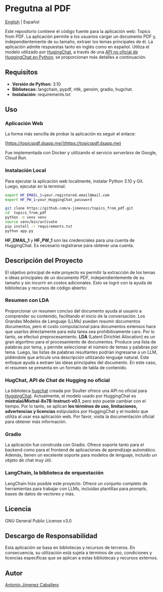 # Pregutna al PDF

[English](README.md) | Español

Este repositorio contiene el código fuente para la aplicación web: Topics from PDF. La aplicación permite a los usuarios cargar un documento PDF y, independientemente de su tamaño, extraer los temas principales de él. La aplicación admite respuestas tanto en inglés como en español. Utiliza el modelo utilizado por [HugingChat](https://huggingface.co/chat/), a través de una [API no oficial de HuggingChat en Python](https://github.com/Soulter/hugging-chat-api); se proporcionan más detalles a continuación.

## Requisitos

* **Versión de Python:** 3.10
* **Bibliotecas:** langchain, pypdf, nltk, gensim, gradio, hugchat.
* **Instalación:** requirements.txt

## Uso

### Aplicación Web
La forma más sencilla de probar la aplicación es seguir el enlace:

[https://topicspdf.dsapp.me/](https://topicspdf.dsapp.me)

Fue implementada con Docker y utilizando el servicio *serverless* de Google, *Cloud Run*.

### Instalación Local
Para ejecutar la aplicación web localmente, instalar Python 3.10 y Git. Luego, ejecutar en la terminal:

```bash
export HF_EMAIL_1=your.registered.email@mail.com
export HF_PW_1=your_HuggingChat_password
```

```bash
git clone https://github.com/a-jimenezc/topics_from_pdf.git
cd  topics_from_pdf
python -m venv venv
source venv/bin/activate
pip install -r requirements.txt
python app.py
```

**HF_EMAIL_1** y **HF_PW_1** son las credenciales para una cuenta de HuggingChat. Es necesario registrarse para obtener una cuenta.

## Descripción del Proyecto

El objetivo principal de este proyecto es permitir la extracción de los temas e ideas principales de un documento PDF, independientemente de su tamaño y sin incurrir en costos adicionales. Esto se logró con la ayuda de bibliotecas y recursos de código abierto:

### Resumen con LDA
Proporcionar un resumen conciso del documento ayuda al usuario a comprender su contenido, facilitando el inicio de la conversación. Los Grandes Modelos de Lenguaje (LLMs) pueden resumir documentos documentos, pero el costo computacional para documentos extensos hace que usarlos directamente para esta tarea sea prohibitivamente caro. Por lo tanto, se efectuó preprocesamiento. **LDA** (Latent Dirichlet Allocation) es un gran algoritmo para el procesamiento de documentos. Produce una lista de palabras por tema, y permite seleccionar el número de temas y palabras por tema. Luego, las listas de palabras resultantes podrían ingresarse a un LLM, pidiéndole que articule una descripción utilizando lenguaje natural. Este enfoque ayuda a extraer las ideas principales del documento. En este caso, el resumen se presenta en un formato de tabla de contenido.

### HugChat, API de Chat de Hugging no oficial
La biblioteca [hugchat](https://github.com/Soulter/hugging-chat-api) creada por Soulter ofrece una API no oficial para [HuggingChat](https://huggingface.co/chat/). Actualmente, el modelo usado por HuggingChat es **mistralai/Mixtral-8x7B-Instruct-v0.1**, pero esto puede cambiar con el tiempo. Por lo tanto, se aplican **los términos de uso, limitaciones, advertencias y licencias** estipulados por HuggingChat y el modelo que utiliza al usar esa aplicación web. Por favor, visita la documentación oficial para obtener más información.

### Gradio
La aplicación fue construida con Gradio. Ofrece soporte tanto para el backend como para el frontend de aplicaciones de aprendizaje automático. Además, tienen un excelente soporte para modelos de lenguaje, incluido un objeto de chat muy útil.

### LangChain, la biblioteca de orquestación
LangChain hizo posible este proyecto. Ofrece un conjunto completo de herramientas para trabajar con LLMs, incluidas plantillas para *prompts*, bases de datos de vectores y más.

## Licencia
GNU General Public License v3.0

## Descargo de Responsabilidad
Esta aplicación se basa en bibliotecas y recursos de terceros. En consecuencia, su utilización está sujeta a términos de uso, condiciones y licencias específicas que se aplican a estas bibliotecas y recursos externos.

## Autor
[Antonio Jimenez Caballero](https://www.linkedin.com/in/antonio-jimnzc/)
